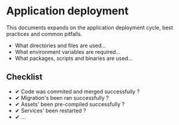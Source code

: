 # Application deployment

This documents expands on the application deployment cycle, best practices and common pitfalls.

- What directories and files are used...
- What environment variables are required...
- What packages, scripts and binaries are used...

## Checklist

- ✔ Code was commited and merged successfully ?
- ✔ Migration's been ran successfully ?
- ✔ Assets' been pre-compiled successfully ?
- ✔ Services' been restarted ?
- ✔ ...
